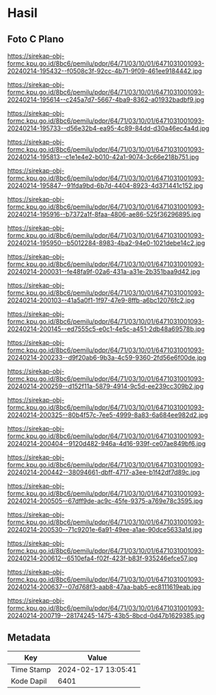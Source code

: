 # Hasil

## Foto C Plano

https://sirekap-obj-formc.kpu.go.id/8bc6/pemilu/pdpr/64/71/03/10/01/6471031001093-20240214-195432--f0508c3f-92cc-4b71-9f09-461ee9184442.jpg

https://sirekap-obj-formc.kpu.go.id/8bc6/pemilu/pdpr/64/71/03/10/01/6471031001093-20240214-195614--c245a7d7-5667-4ba9-8362-a01932badbf9.jpg

https://sirekap-obj-formc.kpu.go.id/8bc6/pemilu/pdpr/64/71/03/10/01/6471031001093-20240214-195733--d56e32b4-ea95-4c89-84dd-d30a46ec4a4d.jpg

https://sirekap-obj-formc.kpu.go.id/8bc6/pemilu/pdpr/64/71/03/10/01/6471031001093-20240214-195813--c1e1e4e2-b010-42a1-9074-3c66e218b751.jpg

https://sirekap-obj-formc.kpu.go.id/8bc6/pemilu/pdpr/64/71/03/10/01/6471031001093-20240214-195847--91fda9bd-6b7d-4404-8923-4d371441c152.jpg

https://sirekap-obj-formc.kpu.go.id/8bc6/pemilu/pdpr/64/71/03/10/01/6471031001093-20240214-195916--b7372a1f-8faa-4806-ae86-525f36296895.jpg

https://sirekap-obj-formc.kpu.go.id/8bc6/pemilu/pdpr/64/71/03/10/01/6471031001093-20240214-195950--b5012284-8983-4ba2-94e0-1021debe14c2.jpg

https://sirekap-obj-formc.kpu.go.id/8bc6/pemilu/pdpr/64/71/03/10/01/6471031001093-20240214-200031--fe48fa9f-02a6-431a-a31e-2b351baa9d42.jpg

https://sirekap-obj-formc.kpu.go.id/8bc6/pemilu/pdpr/64/71/03/10/01/6471031001093-20240214-200103--41a5a0f1-1f97-47e9-8ffb-a6bc12076fc2.jpg

https://sirekap-obj-formc.kpu.go.id/8bc6/pemilu/pdpr/64/71/03/10/01/6471031001093-20240214-200145--ed7555c5-e0c1-4e5c-a451-2db48a69578b.jpg

https://sirekap-obj-formc.kpu.go.id/8bc6/pemilu/pdpr/64/71/03/10/01/6471031001093-20240214-200233--d9f20ab6-9b3a-4c59-9360-2fd56e6f00de.jpg

https://sirekap-obj-formc.kpu.go.id/8bc6/pemilu/pdpr/64/71/03/10/01/6471031001093-20240214-200259--d152f11a-5879-4914-9c5d-ee239cc309b2.jpg

https://sirekap-obj-formc.kpu.go.id/8bc6/pemilu/pdpr/64/71/03/10/01/6471031001093-20240214-200325--80b4f57c-7ee5-4999-8a83-6a684ee982d2.jpg

https://sirekap-obj-formc.kpu.go.id/8bc6/pemilu/pdpr/64/71/03/10/01/6471031001093-20240214-200404--9120d482-946a-4d16-939f-ce07ae849bf6.jpg

https://sirekap-obj-formc.kpu.go.id/8bc6/pemilu/pdpr/64/71/03/10/01/6471031001093-20240214-200442--38094661-dbff-4717-a3ee-b1f42df7d89c.jpg

https://sirekap-obj-formc.kpu.go.id/8bc6/pemilu/pdpr/64/71/03/10/01/6471031001093-20240214-200505--67dff9de-ac9c-45fe-9375-a769e78c3595.jpg

https://sirekap-obj-formc.kpu.go.id/8bc6/pemilu/pdpr/64/71/03/10/01/6471031001093-20240214-200530--71c9201e-6a91-49ee-a1ae-90dce5633a1d.jpg

https://sirekap-obj-formc.kpu.go.id/8bc6/pemilu/pdpr/64/71/03/10/01/6471031001093-20240214-200612--6510efa4-f02f-423f-b83f-935246efce57.jpg

https://sirekap-obj-formc.kpu.go.id/8bc6/pemilu/pdpr/64/71/03/10/01/6471031001093-20240214-200637--07d768f3-aab8-47aa-bab5-ec8111619eab.jpg

https://sirekap-obj-formc.kpu.go.id/8bc6/pemilu/pdpr/64/71/03/10/01/6471031001093-20240214-200719--28174245-1475-43b5-8bcd-0d47b1629385.jpg


## Metadata

| Key        | Value               |
| ---------- | ------------------- |
| Time Stamp | 2024-02-17 13:05:41 |
| Kode Dapil | 6401                |




